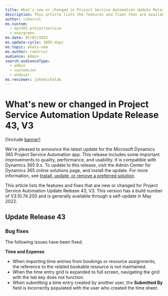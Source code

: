 ```yaml
---
title: What's new or changed in Project Service Automation Update Release 43, V3
description: This article lists the features and fixes that are available in Microsoft Dynamics 365 Project Service Automation Update Release 43, V3.
author: ruhercul
ms.custom: 
  - dyn365-projectservice
  - evergreen
ms.date: 07/07/2025
ms.update-cycle: 1095-days
ms.topic: whats-new
ms.author: ruhercul
audience: Admin
search.audienceType: 
  - admin
  - customizer
  - enduser
ms.reviewer: johnmichalak
---
```


# What's new or changed in Project Service Automation Update Release 43, V3

[!include [banner](../includes/psa-now-project-operations.md)]

We're pleased to announce the latest update for the Microsoft Dynamics 365 Project Service Automation app. This release includes some important improvements to quality, performance, and usability. It is compatible with Dynamics 365 9.x. To update to this release, visit the Admin Center for Dynamics 365 online solutions page, and install the update. For more information, see [Install, update, or remove a preferred solution](/power-platform/admin/install-remove-preferred-solution).

This article lists the features and fixes that are new or changed for Project Service Automation Update Release 43, V3. This version has a build number of V3.10.74.200 and is generally available through a self-update in May 2022.

## Update Release 43

### Bug fixes

The following issues have been fixed.


**Time and Expense**

- When importing time entries from bookings or resource assignments, the reference to the related bookable resource is not maintained.
- When the time entry grid is expanded to full screen, navigating the grid with the tab key does not function.
- When submitting a time entry created by another user, the **Submitted By** field is incorrectly populated with the user who created the time sheet.
